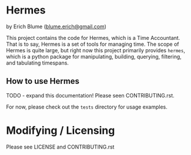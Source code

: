 Hermes
======

by Erich Blume (blume.erich@gmail.com)

This project contains the code for Hermes, which is a Time Accountant. That is
to say, Hermes is a set of tools for managing time. The scope of Hermes is
quite large, but right now this project primarily provides `hermes`, which is a
python package for manipulating, building, querying, filtering, and tabulating
timespans.

How to use Hermes
-----------------

TODO - expand this documentation! Please seen CONTRIBUTING.rst.

For now, please check out the `tests` directory for usage examples.

Modifying / Licensing
=====================

Please see LICENSE and CONTRIBUTING.rst
